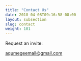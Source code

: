 ```yaml
---
title: "Contact Us"
date: 2018-04-08T09:16:58-08:00
layout: subsection
slug: contact
weight: 101
---
```



Request an invite:

aqumegeemail@gmail.com

